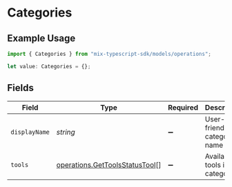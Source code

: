 # Categories

## Example Usage

```typescript
import { Categories } from "mix-typescript-sdk/models/operations";

let value: Categories = {};
```

## Fields

| Field                                                                            | Type                                                                             | Required                                                                         | Description                                                                      |
| -------------------------------------------------------------------------------- | -------------------------------------------------------------------------------- | -------------------------------------------------------------------------------- | -------------------------------------------------------------------------------- |
| `displayName`                                                                    | *string*                                                                         | :heavy_minus_sign:                                                               | User-friendly category name                                                      |
| `tools`                                                                          | [operations.GetToolsStatusTool](../../models/operations/gettoolsstatustool.md)[] | :heavy_minus_sign:                                                               | Available tools in this category                                                 |